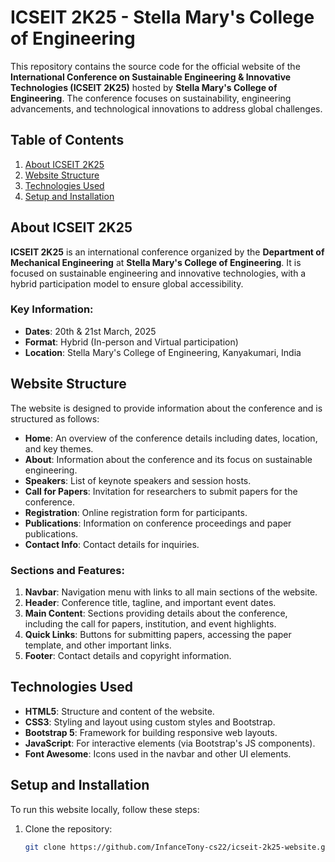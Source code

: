 # ICSEIT 2K25 - Stella Mary's College of Engineering

This repository contains the source code for the official website of the **International Conference on Sustainable Engineering & Innovative Technologies (ICSEIT 2K25)** hosted by **Stella Mary's College of Engineering**. The conference focuses on sustainability, engineering advancements, and technological innovations to address global challenges.

## Table of Contents

1. [About ICSEIT 2K25](#about-icseit-2k25)
2. [Website Structure](#website-structure)
3. [Technologies Used](#technologies-used)
4. [Setup and Installation](#setup-and-installation)

## About ICSEIT 2K25

**ICSEIT 2K25** is an international conference organized by the **Department of Mechanical Engineering** at **Stella Mary's College of Engineering**. It is focused on sustainable engineering and innovative technologies, with a hybrid participation model to ensure global accessibility.

### Key Information:
- **Dates**: 20th & 21st March, 2025
- **Format**: Hybrid (In-person and Virtual participation)
- **Location**: Stella Mary's College of Engineering, Kanyakumari, India

## Website Structure

The website is designed to provide information about the conference and is structured as follows:

- **Home**: An overview of the conference details including dates, location, and key themes.
- **About**: Information about the conference and its focus on sustainable engineering.
- **Speakers**: List of keynote speakers and session hosts.
- **Call for Papers**: Invitation for researchers to submit papers for the conference.
- **Registration**: Online registration form for participants.
- **Publications**: Information on conference proceedings and paper publications.
- **Contact Info**: Contact details for inquiries.

### Sections and Features:

1. **Navbar**: Navigation menu with links to all main sections of the website.
2. **Header**: Conference title, tagline, and important event dates.
3. **Main Content**: Sections providing details about the conference, including the call for papers, institution, and event highlights.
4. **Quick Links**: Buttons for submitting papers, accessing the paper template, and other important links.
5. **Footer**: Contact details and copyright information.

## Technologies Used

- **HTML5**: Structure and content of the website.
- **CSS3**: Styling and layout using custom styles and Bootstrap.
- **Bootstrap 5**: Framework for building responsive web layouts.
- **JavaScript**: For interactive elements (via Bootstrap's JS components).
- **Font Awesome**: Icons used in the navbar and other UI elements.

## Setup and Installation

To run this website locally, follow these steps:

1. Clone the repository:
   ```bash
   git clone https://github.com/InfanceTony-cs22/icseit-2k25-website.git
